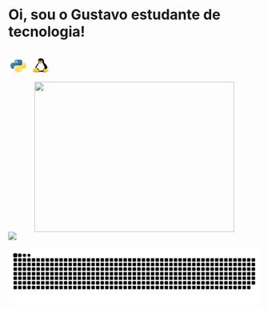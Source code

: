 # Oi, sou o Gustavo estudante de tecnologia!



<div valign="top"><br>
  <img align="center" alt="Python" height="30" width="40" src="https://raw.githubusercontent.com/devicons/devicon/master/icons/python/python-original.svg">
  <img align="center" alt="linux" height="30" width="40" src="https://raw.githubusercontent.com/devicons/devicon/master/icons/linux/linux-original.svg">
</div><br>

<div align="center">
<img align="center" height="300" width="400" src="https://cdn.discordapp.com/attachments/1102560548069060640/1102653888257081354/image.png">
</div>

<div>
  <a href="https://github.com/cyberGusx">
    <img height="150em" src="https://github-readme-stats.vercel.app/api/top-langs/?username=cyberGusx&theme=dracula&hide_border=false&&layout=compact"/>
  </a>
</div>

![Snake animation](https://github.com/ellen2121/ellen2121/blob/output/github-contribution-grid-snake.svg)
